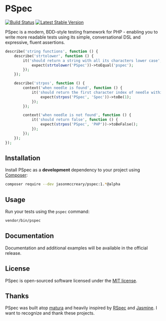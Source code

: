 # PSpec

[![Build Status](https://travis-ci.org/jasonmccreary/pspec.svg?branch=master)](https://travis-ci.org/jasonmccreary/pspec) [![Latest Stable Version](https://poser.pugx.org/jasonmccreary/pspec/v/stable.png)](https://packagist.org/packages/jasonmccreary/pspec)

PSpec is a modern, BDD-style testing framework for PHP - enabling you to write more readable tests using its simple, conversational DSL and expressive, fluent assertions.

```php
describe('string functions', function () {
    describe('strtolower', function () {
        it('should return a string with all its characters lower case', function () {
            expect(strtolower('PSpec'))->toEqual('pspec');
        });
    });

    describe('strpos', function () {
        context('when needle is found', function () {
            it('should return the first character index of needle within haystack', function () {
                expect(strpos('PSpec', 'Spec'))->toBe(1);
            });
        });

        context('when needle is not found', function () {
            it('should return false', function () {
                expect(strpos('PSpec', 'PHP'))->toBeFalse();
            });
        });
    });
});
```

## Installation

Install PSpec as a **development** dependency to your project using [Composer](https://getcomposer.org):

```sh
composer require --dev jasonmccreary/pspec:1.*@alpha
```

## Usage

Run your tests using the `pspec` command:

```sh
vendor/bin/pspec
```

## Documentation

Documentation and additional examples will be available in the official release.

## License

PSpec is open-sourced software licensed under the [MIT license](http://opensource.org/licenses/MIT).

## Thanks

PSpec was built atop [matura](https://github.com/jacobstr/matura) and heavily inspired by [RSpec](https://github.com/rspec/rspec-core) and [Jasmine](https://github.com/jasmine/jasmine). I want to recognize and thank these projects.
